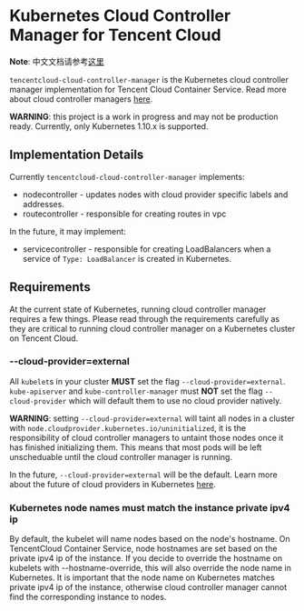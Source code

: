 # Kubernetes Cloud Controller Manager for Tencent Cloud

**Note**: 中文文档请参考[这里](https://github.com/tencentcloud/tencentcloud-cloud-controller-manager/blob/master/README_zhCN.md)

`tencentcloud-cloud-controller-manager` is the Kubernetes cloud controller manager implementation for Tencent Cloud Container Service. Read more about cloud controller managers [here](https://kubernetes.io/docs/tasks/administer-cluster/running-cloud-controller/).

**WARNING**: this project is a work in progress and may not be production ready. Currently, only Kubernetes 1.10.x is supported.

## Implementation Details

Currently `tencentcloud-cloud-controller-manager` implements:

* nodecontroller - updates nodes with cloud provider specific labels and addresses.
* routecontroller - responsible for creating routes in vpc

In the future, it may implement:

* servicecontroller - responsible for creating LoadBalancers when a service of `Type: LoadBalancer` is created in Kubernetes.

## Requirements

At the current state of Kubernetes, running cloud controller manager requires a few things. Please read through the requirements carefully as they are critical to running cloud controller manager on a Kubernetes cluster on Tencent Cloud.

### --cloud-provider=external
All `kubelet`s in your cluster **MUST** set the flag `--cloud-provider=external`. `kube-apiserver` and `kube-controller-manager` must **NOT** set the flag `--cloud-provider` which will default them to use no cloud provider natively.

**WARNING**: setting `--cloud-provider=external` will taint all nodes in a cluster with `node.cloudprovider.kubernetes.io/uninitialized`, it is the responsibility of cloud controller managers to untaint those nodes once it has finished initializing them. This means that most pods will be left unscheduable until the cloud controller manager is running.

In the future, `--cloud-provider=external` will be the default. Learn more about the future of cloud providers in Kubernetes [here](https://github.com/kubernetes/community/blob/master/contributors/design-proposals/cloud-provider/cloud-provider-refactoring.md).

### Kubernetes node names must match the instance private ipv4 ip

By default, the kubelet will name nodes based on the node's hostname. On TencentCloud Container Service, node hostnames are set based on the private ipv4 ip of the instance. If you decide to override the hostname on kubelets with --hostname-override, this will also override the node name in Kubernetes. It is important that the node name on Kubernetes matches private ipv4 ip of the instance, otherwise cloud controller manager cannot find the corresponding instance to nodes.